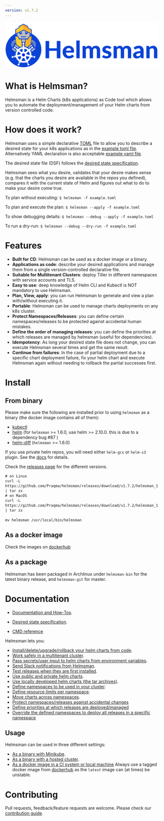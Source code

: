 ```yaml
---
version: v1.7.2
---
```


![helmsman-logo](docs/images/helmsman.png)

# What is Helmsman?

Helmsman is a Helm Charts (k8s applications) as Code tool which allows you to automate the deployment/management of your Helm charts from version controlled code.

# How does it work?

Helmsman uses a simple declarative [TOML](https://github.com/toml-lang/toml) file to allow you to describe a desired state for your k8s applications as in the [example toml file](https://github.com/Praqma/helmsman/blob/master/example.toml).
Alternatively YAML declaration is also acceptable [example yaml file](https://github.com/Praqma/helmsman/blob/master/example.yaml).

The desired state file (DSF) follows the [desired state specification](https://github.com/Praqma/helmsman/blob/master/docs/desired_state_specification.md).

Helmsman sees what you desire, validates that your desire makes sense (e.g. that the charts you desire are available in the repos you defined), compares it with the current state of Helm and figures out what to do to make your desire come true.

To plan without executing:
``` $ helmsman -f example.toml ```

To plan and execute the plan:
``` $ helmsman --apply -f example.toml ```

To show debugging details:
``` $ helmsman --debug --apply -f example.toml ```

To run a dry-run:
``` $ helmsman --debug --dry-run -f example.toml ```

# Features

- **Built for CD**: Helmsman can be used as a docker image or a binary.
- **Applications as code**: describe your desired applications and manage them from a single version-controlled declarative file.
- **Suitable for Multitenant Clusters**: deploy Tiller in different namespaces with service accounts and TLS.
- **Easy to use**: deep knowledge of Helm CLI and Kubectl is NOT mandatory to use Helmsman.
- **Plan, View, apply**: you can run Helmsman to generate and view a plan with/without executing it.
- **Portable**: Helmsman can be used to manage charts deployments on any k8s cluster.
- **Protect Namespaces/Releases**: you can define certain namespaces/releases to be protected against accidental human mistakes.
- **Define the order of managing releases**: you can define the priorities at which releases are managed by helmsman (useful for dependencies).
- **Idempotency**: As long your desired state file does not change, you can execute Helmsman several times and get the same result.
- **Continue from failures**: In the case of partial deployment due to a specific chart deployment failure, fix your helm chart and execute Helmsman again without needing to rollback the partial successes first.

# Install

## From binary

Please make sure the following are installed prior to using `helmsman` as a binary (the docker image contains all of them):

- [kubectl](https://github.com/kubernetes/kubectl)
- [helm](https://github.com/helm/helm) (for `helmsman` >= 1.6.0, use helm >= 2.10.0. this is due to a dependency bug #87 )
- [helm-diff](https://github.com/databus23/helm-diff) (`helmsman` >= 1.6.0)

If you use private helm repos, you will need either `helm-gcs` or `helm-s3` plugin. See the [docs](https://github.com/Praqma/helmsman/blob/master/docs/how_to/use_private_helm_charts.md) for details.


Check the [releases page](https://github.com/Praqma/Helmsman/releases) for the different versions.
```
# on Linux
curl -L https://github.com/Praqma/helmsman/releases/download/v1.7.2/helmsman_1.7.2_linux_amd64.tar.gz | tar zx
# on MacOS
curl -L https://github.com/Praqma/helmsman/releases/download/v1.7.2/helmsman_1.7.2_darwin_amd64.tar.gz | tar zx

mv helmsman /usr/local/bin/helmsman
```

## As a docker image
Check the images on [dockerhub](https://hub.docker.com/r/praqma/helmsman/tags/)

## As a package
Helmsman has been packaged in Archlinux under `helmsman-bin` for the latest binary release, and `helmsman-git` for master.

# Documentation

- [Documentation and How-Tos](https://github.com/Praqma/helmsman/blob/master/docs/).

- [Desired state specification](https://github.com/Praqma/helmsman/blob/master/docs/desired_state_specification.md).

- [CMD reference](https://github.com/Praqma/helmsman/blob/master/docs/cmd_reference.md)



Helmsman lets you:

- [Install/delete/upgrade/rollback your helm charts from code](https://github.com/Praqma/helmsman/blob/master/docs/how_to/manipulate_apps.md).
- [Work safely in a multitenant cluster](https://github.com/Praqma/helmsman/blob/master/docs/how_to/multitenant_clusters_guide.md).
- [Pass secrets/user input to helm charts from environment variables](https://github.com/Praqma/helmsman/blob/master/docs/how_to/pass_secrets_from_env_variables.md).
- [Send Slack notifications from Helmsman](https://github.com/Praqma/helmsman/blob/master/docs/how_to/send_slack_notifications_from_helmsman.md).
- [Test releases when they are first installed](https://github.com/Praqma/helmsman/blob/master/docs/how_to/test_charts.md).
- [Use public and private helm charts](https://github.com/Praqma/helmsman/blob/master/docs/how_to/use_private_helm_charts.md).
- [Use locally developed helm charts (the tar archives)](https://github.com/Praqma/helmsman/blob/master/docs/how_to/use_local_charts.md).
- [Define namespaces to be used in your cluster](https://github.com/Praqma/helmsman/blob/master/docs/how_to/define_namespaces.md).
- [Define resource limits per namespace](https://github.com/Praqma/helmsman/blob/master/docs/how_to/define_namespaces.md).
- [Move charts across namespaces](https://github.com/Praqma/helmsman/blob/master/docs/how_to/move_charts_across_namespaces.md).
- [Protect namespaces/releases against accidental changes](https://github.com/Praqma/helmsman/blob/master/docs/how_to/protect_namespaces_and_releases.md)
- [Define priorities at which releases are deployed/managed](https://github.com/Praqma/helmsman/blob/master/docs/how_to/use_the_priority_key.md)
- [Override the defined namespaces to deploy all releases in a specific namespace](https://github.com/Praqma/helmsman/blob/master/docs/how_to/override_defined_namespaces.md)


## Usage

Helmsman can be used in three different settings:

- [As a binary with Minikube](https://github.com/Praqma/helmsman/blob/master/docs/how_to/run_helmsman_with_minikube.md).
- [As a binary with a hosted cluster](https://github.com/Praqma/helmsman/blob/master/docs/how_to/run_helmsman_with_hosted_cluster.md).
- [As a docker image in a CI system or local machine](https://github.com/Praqma/helmsman/blob/master/docs/how_to/run_helmsman_in_ci.md) Always use a tagged docker image from [dockerhub](https://hub.docker.com/r/praqma/helmsman/) as the `latest` image can (at times) be unstable.


# Contributing

Pull requests, feedback/feature requests are welcome. Please check our [contribution guide](CONTRIBUTION.md).
